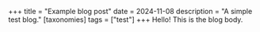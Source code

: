 +++
title = "Example blog post"
date = 2024-11-08
description = "A simple test blog."
[taxonomies]
tags = ["test"]
+++
Hello! This is the blog body.

